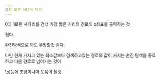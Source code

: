 ```yaml
---
가장 짧은 사다리 타기
---
```


0과 1로된 사다리를 건너 가장 짧은 거리의 경로의 x좌표를 출력하는 것

쉽다.

완전탐색으로 봐도 무방할것 같다.

다만 현재 가지고 있는 최소값보다 검색하고있는 경로의 값이 커지는 순간 탐색을 종료하고 다음 경로로 넘어가는 것이

\성능에 조금이나마 도움이 될것.
